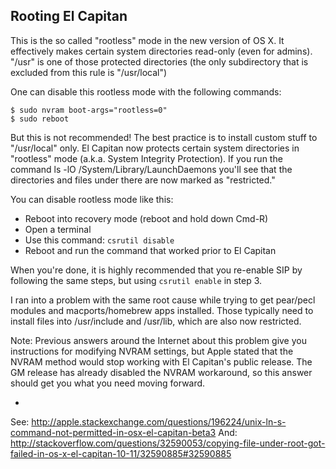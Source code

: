 ## Rooting El Capitan

This is the so called "rootless" mode in the new version of OS X.
It effectively makes certain system directories read-only (even for
admins). "/usr" is one of those protected directories (the only
subdirectory that is excluded from this rule is "/usr/local")

One can disable this rootless mode with the following commands:

```
$ sudo nvram boot-args="rootless=0"
$ sudo reboot
```

But this is not recommended! The best practice is to install custom
stuff to "/usr/local" only.
El Capitan now protects certain system directories in "rootless"
mode (a.k.a. System Integrity Protection). If you run the command
ls -lO /System/Library/LaunchDaemons you'll see that the directories
and files under there are now marked as "restricted."

You can disable rootless mode like this:

- Reboot into recovery mode (reboot and hold down Cmd-R)
- Open a terminal
- Use this command: `csrutil disable`
- Reboot and run the command that worked prior to El Capitan

When you're done, it is highly recommended that you re-enable SIP
by following the same steps, but using `csrutil enable` in step 3.

I ran into a problem with the same root cause while trying to get
pear/pecl modules and macports/homebrew apps installed. Those
typically need to install files into /usr/include and /usr/lib,
which are also now restricted.

Note: Previous answers around the Internet about this problem give
you instructions for modifying NVRAM settings, but Apple stated
that the NVRAM method would stop working with El Capitan's public
release. The GM release has already disabled the NVRAM workaround,
so this answer should get you what you need moving forward.

-


See:  http://apple.stackexchange.com/questions/196224/unix-ln-s-command-not-permitted-in-osx-el-capitan-beta3
And:  http://stackoverflow.com/questions/32590053/copying-file-under-root-got-failed-in-os-x-el-capitan-10-11/32590885#32590885
